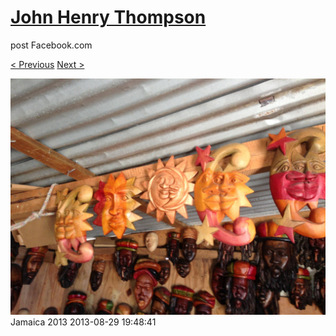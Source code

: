 # [John Henry Thompson](../README.md)
post Facebook.com

[< Previous](2013-08-29-13.md) [Next >](2013-08-29-15.md)

[![](../media/2013-08-29/Jamaica-2025.jpg)](../README.md)
Jamaica 2013
2013-08-29 19:48:41